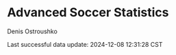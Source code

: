 # Advanced Soccer Statistics
Denis Ostroushko

<!-- gfm -->

Last successful data update: 2024-12-08 12:31:28 CST
